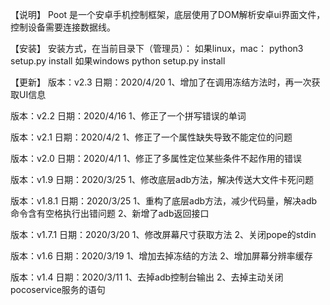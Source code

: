 【说明】
Poot 是一个安卓手机控制框架，底层使用了DOM解析安卓ui界面文件，控制设备需要连接数据线。

【安装】
安装方式，在当前目录下（管理员）：
如果linux，mac：
python3 setup.py install
如果windows
python setup.py install

【更新】
版本：v2.3
日期：2020/4/20
1、增加了在调用冻结方法时，再一次获取UI信息

版本：v2.2
日期：2020/4/16
1、修正了一个拼写错误的单词

版本：v2.1
日期：2020/4/2
1、修正了一个属性缺失导致不能定位的问题

版本：v2.0
日期：2020/4/1
1、修正了多属性定位某些条件不起作用的错误

版本：v1.9
日期：2020/3/25
1、修改底层adb方法，解决传送大文件卡死问题

版本：v1.8.1
日期：2020/3/25
1、重构了底层adb方法，减少代码量，解决adb命令含有空格执行出错问题
2、新增了adb返回接口

版本：v1.7.1
日期：2020/3/20
1、修改屏幕尺寸获取方法
2、关闭pope的stdin

版本：v1.6
日期：2020/3/19
1、增加去掉冻结的方法
2、增加屏幕分辨率缓存

版本：v1.4
日期：2020/3/11
1、去掉adb控制台输出
2、去掉主动关闭pocoservice服务的语句

